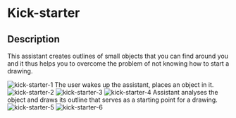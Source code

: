 # Kick-starter

## Description

This assistant creates outlines of small objects that you can find around you and it thus helps you to overcome the problem of not knowing how to start a drawing.

![kick-starter-1](/process/2023-11-11/kick-starter/IMG_5217.JPG) The user wakes up the assistant, places an object in it. ![kick-starter-2](/process/2023-11-11/kick-starter/IMG_5219.JPG) ![kick-starter-3](/process/2023-11-11/kick-starter/IMG_5220.JPG) ![kick-starter-4](/process/2023-11-11/kick-starter/IMG_5222.JPG)
Assistant analyses the object and draws its outline that serves as a starting point for a drawing. ![kick-starter-5](/process/2023-11-11/kick-starter/IMG_5224.JPG) ![kick-starter-6](/process/2023-11-11/kick-starter/IMG_5225.JPG)